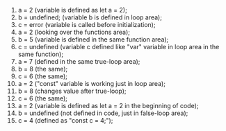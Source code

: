 1. a = 2 (variable is defined as let a = 2);
2. b = undefined; (variable b is defined in loop area);
3. c = error (variable is called before initialization);
4. a = 2 (looking over the functions area);
5. b = 5 (variable is defined in the same function area);
6. c = undefined (variable c defined like "var" variable in loop area in the same function);
7. a = 7 (defined in the same true-loop area);
8. b = 8 (the same);
9. c = 6 (the same);
10. a = 2 ("const" variable is working just in loop area);
11. b = 8 (changes value after true-loop);
12. c = 6 (the same);
13. a = 2 (variable is defined as let a = 2 in the beginning of code);
14. b = undefined (not defined in code, just in false-loop area);
15. c = 4 (defined as "const c = 4;");
